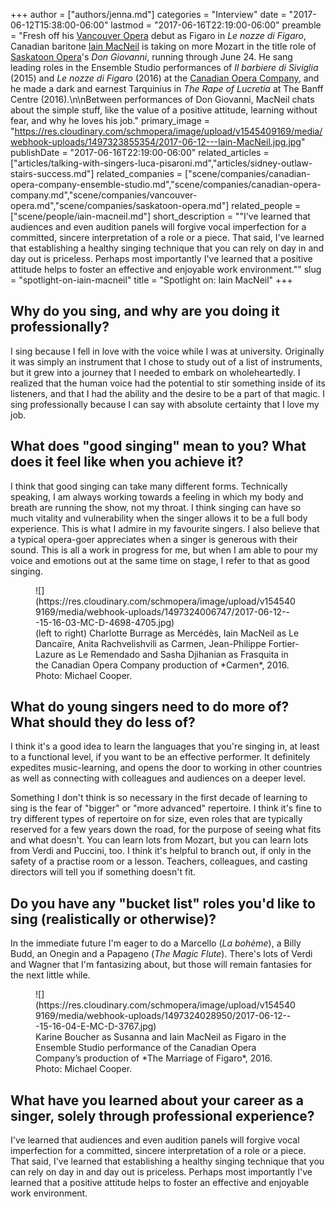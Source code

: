 +++
author = ["authors/jenna.md"]
categories = "Interview"
date = "2017-06-12T15:38:00-06:00"
lastmod = "2017-06-16T22:19:00-06:00"
preamble = "Fresh off his [Vancouver Opera](/scene/companies/vancouver-opera/) debut as Figaro in *Le nozze di Figaro*, Canadian baritone [Iain MacNeil](/scene/people/iain-macneil/) is taking on more Mozart in the title role of [Saskatoon Opera](/scene/companies/saskatoon-opera/)'s *Don Giovanni*, running through June 24. He sang leading roles in the Ensemble Studio performances of *Il barbiere di Siviglia* (2015) and *Le nozze di Figaro* (2016) at the [Canadian Opera Company](/scene/companies/canadian-opera-company/), and he made a dark and earnest Tarquinius in *The Rape of Lucretia* at The Banff Centre (2016).\n\nBetween performances of Don Giovanni, MacNeil chats about the simple stuff, like the value of a positive attitude, learning without fear, and why he loves his job."
primary_image = "https://res.cloudinary.com/schmopera/image/upload/v1545409169/media/webhook-uploads/1497323855354/2017-06-12---Iain-MacNeil.jpg.jpg"
publishDate = "2017-06-16T22:19:00-06:00"
related_articles = ["articles/talking-with-singers-luca-pisaroni.md","articles/sidney-outlaw-stairs-success.md"]
related_companies = ["scene/companies/canadian-opera-company-ensemble-studio.md","scene/companies/canadian-opera-company.md","scene/companies/vancouver-opera.md","scene/companies/saskatoon-opera.md"]
related_people = ["scene/people/iain-macneil.md"]
short_description = "&quot;I&#039;ve learned that audiences and even audition panels will forgive vocal imperfection for a committed, sincere interpretation of a role or a piece. That said, I&#039;ve learned that establishing a healthy singing technique that you can rely on day in and day out is priceless. Perhaps most importantly I&#039;ve learned that a positive attitude helps to foster an effective and enjoyable work environment.&quot;"
slug = "spotlight-on-iain-macneil"
title = "Spotlight on: Iain MacNeil"
+++

## Why do you sing, and why are you doing it professionally?

I sing because I fell in love with the voice while I was at university. Originally it was simply an instrument that I chose to study out of a list of instruments, but it grew into a journey that I needed to embark on wholeheartedly. I realized that the human voice had the potential to stir something inside of its listeners, and that I had the ability and the desire to be a part of that magic. I sing professionally because I can say with absolute certainty that I love my job.

## What does "good singing" mean to you? What does it feel like when you achieve it?

I think that good singing can take many different forms. Technically speaking, I am always working towards a feeling in which my body and breath are running the show, not my throat. I think singing can have so much vitality and vulnerability when the singer allows it to be a full body experience. This is what I admire in my favourite singers. I also believe that a typical opera-goer appreciates when a singer is generous with their sound. This is all a work in progress for me, but when I am able to pour my voice and emotions out at the same time on stage, I refer to that as good singing. 

<figure data-type="image">
![](https://res.cloudinary.com/schmopera/image/upload/v1545409169/media/webhook-uploads/1497324006747/2017-06-12---15-16-03-MC-D-4698-4705.jpg)
<figcaption>(left to right) Charlotte Burrage as Mercédès, Iain MacNeil as Le Dancaïre, Anita Rachvelishvili as Carmen, Jean-Philippe Fortier-Lazure as Le Remendado and Sasha Djihanian as Frasquita in the Canadian Opera Company production of *Carmen*, 2016. Photo: Michael Cooper.</figcaption>
</figure>

## What do young singers need to do more of? What should they do less of?

I think it's a good idea to learn the languages that you're singing in, at least to a functional level, if you want to be an effective performer. It definitely expedites music-learning, and opens the door to working in other countries as well as connecting with colleagues and audiences on a deeper level.

Something I don't think is so necessary in the first decade of learning to sing is the fear of "bigger" or "more advanced" repertoire. I think it's fine to try different types of repertoire on for size, even roles that are typically reserved for a few years down the road, for the purpose of seeing what fits and what doesn't. You can learn lots from Mozart, but you can learn lots from Verdi and Puccini, too. I think it's helpful to branch out, if only in the safety of a practise room or a lesson. Teachers, colleagues, and casting directors will tell you if something doesn't fit.

## Do you have any "bucket list" roles you'd like to sing (realistically or otherwise)?

In the immediate future I'm eager to do a Marcello (*La bohème*), a Billy Budd, an Onegin and a Papageno (*The Magic Flute*). There's lots of Verdi and Wagner that I'm fantasizing about, but those will remain fantasies for the next little while.

<figure data-type="image">
![](https://res.cloudinary.com/schmopera/image/upload/v1545409169/media/webhook-uploads/1497324028950/2017-06-12---15-16-04-E-MC-D-3767.jpg)
<figcaption>Karine Boucher as Susanna and Iain MacNeil as Figaro in the Ensemble Studio performance of the Canadian Opera Company’s production of *The Marriage of Figaro*, 2016. Photo: Michael Cooper.</figcaption>
</figure>

## What have you learned about your career as a singer, solely through professional experience?

I've learned that audiences and even audition panels will forgive vocal imperfection for a committed, sincere interpretation of a role or a piece. That said, I've learned that establishing a healthy singing technique that you can rely on day in and day out is priceless. Perhaps most importantly I've learned that a positive attitude helps to foster an effective and enjoyable work environment.
